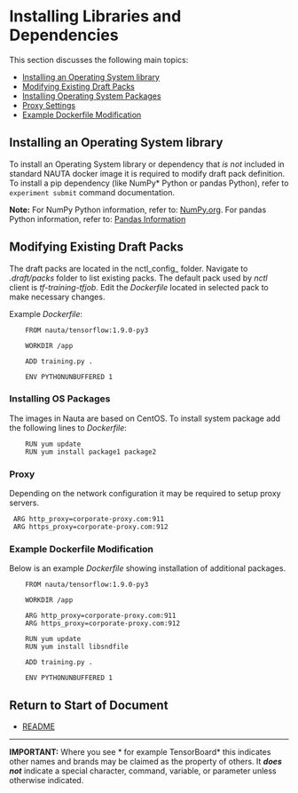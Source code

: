 # Installing Libraries and Dependencies

This section discusses the following main topics: 

 - [Installing an Operating System library](#installing-an-operating-system-library)
 - [Modifying Existing Draft Packs](#modifying-existing-draft-packs)
 - [Installing Operating System Packages](#installing-operating-system-packages)  
 - [Proxy Settings](#proxy-settings)
 - [Example Dockerfile Modification](#example-dockerfile-modification) 

## Installing an Operating System library

To install an Operating System library or dependency that _is not_ included in standard NAUTA docker image it is required to modify draft pack definition. To install a pip dependency (like NumPy* Python or pandas Python), refer to `experiment submit` command documentation.

**Note:** For NumPy Python information, refer to: [NumPy.org](http://www.numpy.org). For pandas Python information, refer to: [Pandas Information](https://pandas.pydata.org/)

## Modifying Existing Draft Packs

The draft packs are located in the nctl_config_ folder. Navigate to _.draft/packs_ folder to list existing packs.
The default pack used by _nctl_ client is _tf-training-tfjob_. Edit the _Dockerfile_ located in selected pack to make necessary changes.

Example _Dockerfile_:

```
    FROM nauta/tensorflow:1.9.0-py3
    
    WORKDIR /app

    ADD training.py .
    
    ENV PYTHONUNBUFFERED 1
```

### Installing OS Packages

The images in Nauta are based on CentOS. To install system package add the following lines to _Dockerfile_:

```
    RUN yum update
    RUN yum install package1 package2
```

### Proxy

Depending on the network configuration it may be required to setup proxy servers.

     ARG http_proxy=corporate-proxy.com:911
     ARG https_proxy=corporate-proxy.com:912

### Example Dockerfile Modification

Below is an example _Dockerfile_ showing installation of additional packages.

```  
    FROM nauta/tensorflow:1.9.0-py3
    
    WORKDIR /app

    ARG http_proxy=corporate-proxy.com:911
    ARG https_proxy=corporate-proxy.com:912
         
    RUN yum update
    RUN yum install libsndfile
    
    ADD training.py .
    
    ENV PYTHONUNBUFFERED 1
```

## Return to Start of Document

* [README](../README.md)
 
----------------------
**IMPORTANT:** Where you see * for example TensorBoard* this indicates other names and brands may be claimed as the property of others. It _**does not**_ indicate a special character, command, variable, or parameter unless otherwise indicated. 
